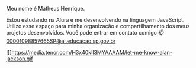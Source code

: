 Meu nome é Matheus Henrique.

Estou estudando na Alura e me desenvolvendo na linguagem JavaScript.
Utilizo esse espaço para minha organização e compartilhamento dos meus projetos desenvolvidos.
Você pode entrar em contato comigo 📫
00001098857665SP@al.educacao.sp.gov.br

![]https://media.tenor.com/H3x40kIl3MYAAAAM/let-me-know-alan-jackson.gif
